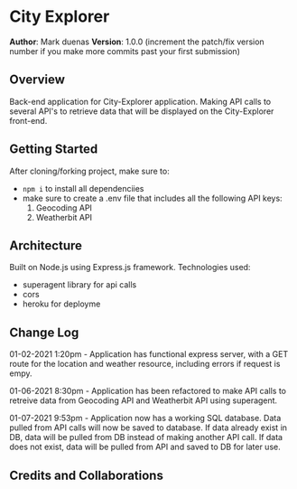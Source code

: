 # City Explorer

**Author**: Mark duenas
**Version**: 1.0.0 (increment the patch/fix version number if you make more commits past your first submission)

## Overview
<!-- Provide a high level overview of what this application is and why you are building it, beyond the fact that it's an assignment for this class. (i.e. What's your problem domain?) -->
Back-end application for City-Explorer application. Making API calls to several API's to retrieve data that will be displayed on the City-Explorer front-end.

## Getting Started
<!-- What are the steps that a user must take in order to build this app on their own machine and get it running? -->
After cloning/forking project, make sure to:
- `npm i` to install all dependenciies
- make sure to create a .env file that includes all the following API keys:
  1. Geocoding API
  2. Weatherbit API
## Architecture
<!-- Provide a detailed description of the application design. What technologies (languages, libraries, etc) you're using, and any other relevant design information. -->
Built on Node.js using Express.js framework.
Technologies used:
  - superagent library for api calls
  - cors
  - heroku for deployme
## Change Log
<!-- Use this area to document the iterative changes made to your application as each feature is successfully implemented. Use time stamps. Here's an examples: -->

01-02-2021 1:20pm - Application has functional express server, with a GET route for the location and weather resource, including errors if request is empy.

01-06-2021 8:30pm - Application has been refactored to make API calls to retreive data from Geocoding API and Weatherbit API using superagent.

01-07-2021 9:53pm - Application now has a working SQL database. Data pulled from API calls will now be saved to database. If data already exist in DB, data will be pulled from DB
instead of making another API call. If data does not exist, data will be pulled from API and saved to DB for later use.

## Credits and Collaborations
<!-- Give credit (and a link) to other people or resources that helped you build this application. -->

